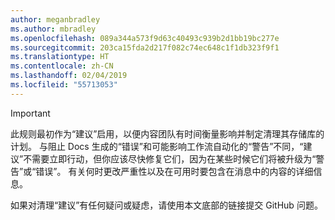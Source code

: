 ```yaml
---
author: meganbradley
ms.author: mbradley
ms.openlocfilehash: 089a344a573f9d63c40493c939b2d1bb19bc277e
ms.sourcegitcommit: 203ca15fda2d217f082c74ec648c1f1db323f9f1
ms.translationtype: HT
ms.contentlocale: zh-CN
ms.lasthandoff: 02/04/2019
ms.locfileid: "55713053"
---
```

> [!IMPORTANT]
> 此规则最初作为“建议”启用，以便内容团队有时间衡量影响并制定清理其存储库的计划。 与阻止 Docs 生成的“错误”和可能影响工作流自动化的“警告”不同，“建议”不需要立即行动，但你应该尽快修复它们，因为在某些时候它们将被升级为“警告”或“错误”。 有关何时更改严重性以及在可用时要包含在消息中的内容的详细信息。
>
> 如果对清理“建议”有任何疑问或疑虑，请使用本文底部的链接提交 GitHub 问题。